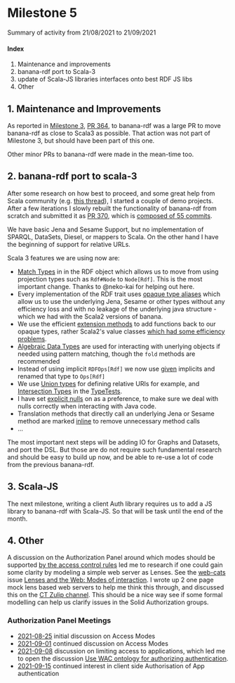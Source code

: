 # Milestone 5

Summary of activity from 21/08/2021 to 21/09/2021

#### Index

1. Maintenance and improvements
2. banana-rdf port to Scala-3
3. update of Scala-JS libraries interfaces onto best RDF JS libs
4. Other

## 1. Maintenance and Improvements

As reported in [Milestone 3](../M3/M3.md#i-banana-rdf), [PR 364](https://github.com/banana-rdf/banana-rdf/pull/364),
to banana-rdf was a large PR to move banana-rdf as close to Scala3 as possible. 
That action was not part of Milestone 3, but should have been part of this one.

Other minor PRs to banana-rdf were made in the mean-time too.

## 2. banana-rdf port to scala-3

After some research on how best to proceed, and some great help from Scala
community (e.g. [this thread](https://contributors.scala-lang.org/t/algebras-of-opaque-types-and-pattern-matching/5245/19)), I started a couple of demo projects. After a few iterations
I slowly rebuilt the functionality of banana-rdf from scratch and submitted
it as [PR 370](https://github.com/banana-rdf/banana-rdf/pull/370), which 
is [composed of 55 commits](https://github.com/banana-rdf/banana-rdf/pull/370/commits).

We have basic Jena and Sesame Support, but no implementation of SPARQL, DataSets, Diesel, or mappers to Scala. 
On the other hand I have the beginning of support for relative URLs. 

Scala 3 features we are using now are:
* [Match Types](https://docs.scala-lang.org/scala3/reference/new-types/match-types.html) in in the RDF object which allows us to move from using projection types such as `Rdf#Node` to `Node[Rdf]`.  This is the most important change. Thanks to @neko-kai for helping out here.
* Every implementation of the RDF trait uses [opaque type aliases](https://docs.scala-lang.org/scala3/reference/other-new-features/opaques.html) which allow us to use the underlying Jena, Sesame or other types without any efficiency loss and with no leakage of the underlying java structure - which we had with the Scala2 versions of banana.
* We use the efficient [extension methods](https://docs.scala-lang.org/scala3/reference/contextual/extension-methods.html) to add functions back to our opaque types, rather Scala2's value classes [which had some efficiency problems](https://failex.blogspot.com/2017/04/the-high-cost-of-anyval-subclasses.html).
* [Algebraic Data Types](https://docs.scala-lang.org/scala3/reference/enums/adts.html) are used for interacting with unerlying objects if needed using pattern matching, though the `fold` methods are recommended
* Instead of using implicit `RDFOps[Rdf]` we now use [given](https://docs.scala-lang.org/scala3/reference/contextual/givens.html) implicits and renamed that type to `Ops[Rdf]`
* We use [Union types](https://docs.scala-lang.org/scala3/reference/new-types/union-types.html) for defining relative URIs for example, and [Intersection Types](https://docs.scala-lang.org/scala3/reference/new-types/intersection-types.html) in the [TypeTests](https://docs.scala-lang.org/scala3/reference/other-new-features/type-test.html).
* I have set [explicit nulls](https://docs.scala-lang.org/scala3/reference/other-new-features/explicit-nulls.html) on as a preference, to make sure we deal with nulls correctly when interacting with Java code.
* Translation methods that directly call an underlying Jena or Sesame method are marked [inline](https://docs.scala-lang.org/scala3/reference/metaprogramming/inline.html) to remove unnecessary method calls
* ... 

The most important next steps will be adding IO for Graphs and Datasets,
and port the DSL. But those are do not require such fundamental research
and should be easy to build up now, and be able to re-use a lot of code
from the previous banana-rdf.

## 3. Scala-JS 

The next milestone, writing a client Auth library requires us to
add a JS library to banana-rdf with Scala-JS. So that will be task
until the end of the month.

## 4. Other

A discussion on the Authorization Panel around which modes should 
be supported [by the access control rules](https://github.com/solid/authorization-panel/issues/253) led
me to research if one could gain some clarity by modeling a simple web server
as Lenses. See the [web-cats](https://web-cats.gitlab.io) issue [Lenses and the Web: Modes of interaction](https://gitlab.com/web-cats/CG/-/issues/28).
I wrote up 2 one page mock lens based web servers to help me think this through,
and discussed this on the [CT Zulip channel](https://mattecapu.github.io/ct-zulip-archive/stream/229156-practice:-applied-ct/topic/security.20.2B.20ct.html#253590526).
This should be a nice way see if some formal modelling can help us clarify
issues in the Solid Authorization groups.

### Authorization Panel Meetings

* [2021-08-25](https://github.com/solid/authorization-panel/blob/main/meetings/2021-08-25.md) initial discussion on Access Modes
* [2021-09-01](https://github.com/solid/authorization-panel/blob/main/meetings/2021-09-01.md) continued discussion on Access Modes
* [2021-09-08](https://github.com/solid/authorization-panel/blob/main/meetings/2021-09-08.md) discussion on limiting access to applications, which led me to open the discussion [Use WAC ontology for authorizing authentication](https://github.com/solid/authorization-panel/discussions/258).
* [2021-09-15](https://github.com/solid/authorization-panel/pull/260) continued interest in client side Authorisation of App authentication
